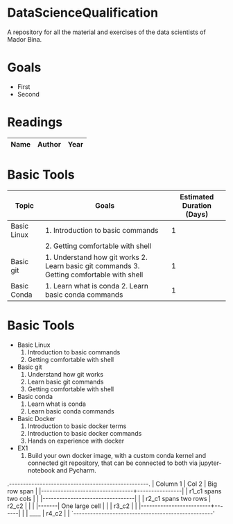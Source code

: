 # DataScienceQualification
A repository for all the material and exercises of the data scientists of Mador Bina.

# Goals
- First
- Second

# Readings
| Name | Author | Year |
| ------------- | ------------- | ------------- |

# Basic Tools
| Topic  | Goals | Estimated Duration (Days) |
| ------------- | ------------- | ------------- |
| Basic Linux  | 1. Introduction to basic commands | 1 |
|              | 2. Getting comfortable with shell |   |
| Basic git  | 1. Understand how git works 2. Learn basic git commands 3. Getting comfortable with shell  | 1 |
| Basic Conda | 1. Learn what is conda 2. Learn basic conda commands | 1 |




# Basic Tools
- Basic Linux
  1. Introduction to basic commands
  2. Getting comfortable with shell
- Basic git
  1. Understand how git works
  2. Learn basic git commands
  3. Getting comfortable with shell
- Basic conda
  1. Learn what is conda
  2. Learn basic conda commands
- Basic Docker
  1. Introduction to basic docker terms
  2. Introduction to basic docker commands
  3. Hands on experience with docker
- EX1
  1. Build your own docker image, with a custom conda kernel and connected git repository, that can be connected to both via jupyter-notebook and Pycharm.


.--------------------------------------------------.
|        Column 1         | Col 2 |  Big row span  |
|---------------------------------+----------------|
|      r1_c1 spans two cols       |                |
|---------------------------------|                |
|  r2_c1 spans two rows   | r2_c2 |                |
|                         |-------| One large cell |
|                         | r3_c2 |                |
|-------------------------+-------|                |
|          ____           | r4_c2 |                |
`--------------------------------------------------'
    
    
    
